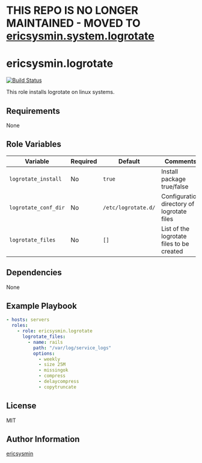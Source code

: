 # THIS REPO IS NO LONGER MAINTAINED - MOVED TO [ericsysmin.system.logrotate](https://github.com/ericsysmin/ansible-collection-system)

# ericsysmin.logrotate

[![Build Status](https://travis-ci.org/ericsysmin/ansible-role-logrotate.svg?branch=master)](https://travis-ci.org/ericsysmin/ansible-role-llogrotate)

This role installs logrotate on linux systems.

## Requirements

None

## Role Variables

| Variable             | Required | Default             | Comments                                   |
| -------------------- | -------- | ------------------- | ------------------------------------------ |
| `logrotate_install`  | No       | `true`              | Install package true/false                 |
| `logrotate_conf_dir` | No       | `/etc/logrotate.d/` | Configuration directory of logrotate files |
| `logrotate_files`    | No       | `[]`                | List of the logrotate files to be created  |

## Dependencies

None

## Example Playbook

```yaml
- hosts: servers
  roles:
    - role: ericsysmin.logrotate
      logrotate_files:
        - name: rails
          path: "/var/log/service_logs"
          options:
            - weekly
            - size 25M
            - missingok
            - compress
            - delaycompress
            - copytruncate
```

## License

MIT

## Author Information

[ericsysmin](https://ericsysmin.com)
